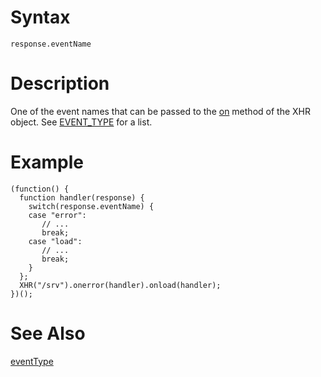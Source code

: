 # Syntax #

```
response.eventName
```

# Description #

One of the event names that can be passed to the [on](addEventListener.md) method of the XHR object.  See [EVENT\_TYPE](EVENT_TYPE.md) for a list.

# Example #

```
(function() {
  function handler(response) {
    switch(response.eventName) {
    case "error":
       // ...
       break;
    case "load":
       // ...
       break;
    }
  };
  XHR("/srv").onerror(handler).onload(handler);
})();
```

# See Also #

[eventType](eventType.md)